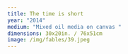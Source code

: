 ```yaml
---
title: The time is short
year: "2014"
medium: "Mixed oil media on canvas "
dimensions: 30x20in. / 76x51cm
image: /img/fables/39.jpeg
---
```




